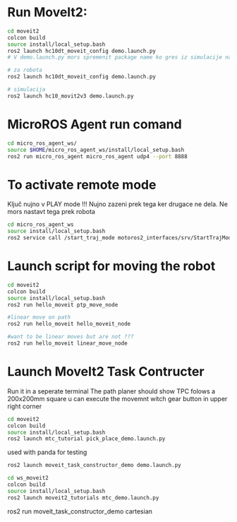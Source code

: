 # Run MoveIt2:
```bash
cd moveit2
colcon build
source install/local_setup.bash
ros2 launch hc10dt_moveit_config demo.launch.py 
# V demo.launch.py mors spremenit package name ko gres iz simulacije na orbota in obratno

# za robota
ros2 launch hc10dt_moveit_config demo.launch.py 

# simulacija
ros2 launch hc10_movit2v3 demo.launch.py

```
# MicroROS Agent run comand
```bash
cd micro_ros_agent_ws/
source $HOME/micro_ros_agent_ws/install/local_setup.bash
ros2 run micro_ros_agent micro_ros_agent udp4 --port 8888
```

# To activate remote mode
Ključ nujno v PLAY mode !!!
Nujno zazeni prek tega ker drugace ne dela. Ne mors nastavt tega prek robota
```bash
cd micro_ros_agent_ws
source install/local_setup.bash
ros2 service call /start_traj_mode motoros2_interfaces/srv/StartTrajMode 
```

# Launch script for moving the robot
```bash
cd moveit2
colcon build
source install/local_setup.bash
ros2 run hello_moveit ptp_move_node

#linear move on path
ros2 run hello_moveit hello_moveit_node

#want to be linear moves but are not ???
ros2 run hello_moveit linear_move_node
```

# Launch MoveIt2 Task Contructer
Run it in a seperate terminal
The path planer should show TPC folows a 200x200mm square
u can execute the movemnt witch gear button in upper right corner
```bash
cd moveit2
colcon build
source install/local_setup.bash
ros2 launch mtc_tutorial pick_place_demo.launch.py
```

used with panda for testing
```bash
ros2 launch moveit_task_constructor_demo demo.launch.py

cd ws_moveit2
colcon build
source install/local_setup.bash
ros2 launch moveit2_tutorials mtc_demo.launch.py
```



ros2 run moveit_task_constructor_demo cartesian
